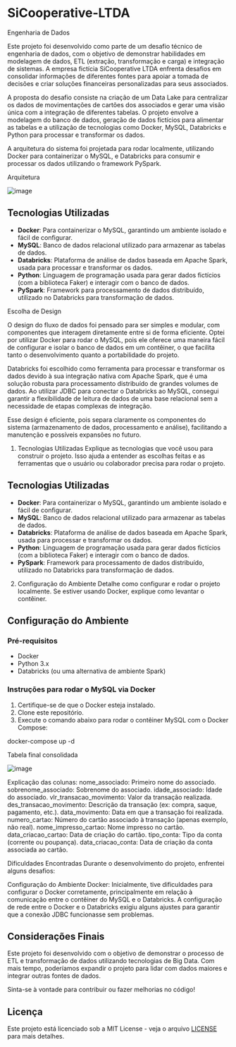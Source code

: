 # SiCooperative-LTDA
Engenharia de Dados

Este projeto foi desenvolvido como parte de um desafio técnico de engenharia de dados, com o objetivo de demonstrar habilidades em modelagem de dados, ETL (extração, transformação e carga) e integração de sistemas. A empresa fictícia SiCooperative LTDA enfrenta desafios em consolidar informações de diferentes fontes para apoiar a tomada de decisões e criar soluções financeiras personalizadas para seus associados.

A proposta do desafio consiste na criação de um Data Lake para centralizar os dados de movimentações de cartões dos associados e gerar uma visão única com a integração de diferentes tabelas. O projeto envolve a modelagem do banco de dados, geração de dados fictícios para alimentar as tabelas e a utilização de tecnologias como Docker, MySQL, Databricks e Python para processar e transformar os dados.

A arquitetura do sistema foi projetada para rodar localmente, utilizando Docker para containerizar o MySQL, e Databricks para consumir e processar os dados utilizando o framework PySpark.


Arquitetura

![image](https://github.com/user-attachments/assets/2e56c15a-82ef-460d-bc0a-f4a5359d158e)




## Tecnologias Utilizadas

- **Docker**: Para containerizar o MySQL, garantindo um ambiente isolado e fácil de configurar.
- **MySQL**: Banco de dados relacional utilizado para armazenar as tabelas de dados.
- **Databricks**: Plataforma de análise de dados baseada em Apache Spark, usada para processar e transformar os dados.
- **Python**: Linguagem de programação usada para gerar dados fictícios (com a biblioteca Faker) e interagir com o banco de dados.
- **PySpark**: Framework para processamento de dados distribuído, utilizado no Databricks para transformação de dados.


Escolha de Design

O design do fluxo de dados foi pensado para ser simples e modular, com componentes que interagem diretamente entre si de forma eficiente. Optei por utilizar Docker para rodar o MySQL, pois ele oferece uma maneira fácil de configurar e isolar o banco de dados em um contêiner, o que facilita tanto o desenvolvimento quanto a portabilidade do projeto.

Databricks foi escolhido como ferramenta para processar e transformar os dados devido à sua integração nativa com Apache Spark, que é uma solução robusta para processamento distribuído de grandes volumes de dados. Ao utilizar JDBC para conectar o Databricks ao MySQL, consegui garantir a flexibilidade de leitura de dados de uma base relacional sem a necessidade de etapas complexas de integração.

Esse design é eficiente, pois separa claramente os componentes do sistema (armazenamento de dados, processamento e análise), facilitando a manutenção e possíveis expansões no futuro.


1. Tecnologias Utilizadas
Explique as tecnologias que você usou para construir o projeto. Isso ajuda a entender as escolhas feitas e as ferramentas que o usuário ou colaborador precisa para rodar o projeto.

## Tecnologias Utilizadas

- **Docker**: Para containerizar o MySQL, garantindo um ambiente isolado e fácil de configurar.
- **MySQL**: Banco de dados relacional utilizado para armazenar as tabelas de dados.
- **Databricks**: Plataforma de análise de dados baseada em Apache Spark, usada para processar e transformar os dados.
- **Python**: Linguagem de programação usada para gerar dados fictícios (com a biblioteca Faker) e interagir com o banco de dados.
- **PySpark**: Framework para processamento de dados distribuído, utilizado no Databricks para transformação de dados.

2. Configuração do Ambiente
Detalhe como configurar e rodar o projeto localmente. Se estiver usando Docker, explique como levantar o contêiner.


## Configuração do Ambiente

### Pré-requisitos
- Docker
- Python 3.x
- Databricks (ou uma alternativa de ambiente Spark)

### Instruções para rodar o MySQL via Docker
1. Certifique-se de que o Docker esteja instalado.
2. Clone este repositório.
3. Execute o comando abaixo para rodar o contêiner MySQL com o Docker Compose:


docker-compose up -d


Tabela final consolidada

 ![image](https://github.com/user-attachments/assets/80f6aad2-5c18-495c-8666-79adadc08c15)

 
Explicação das colunas:
nome_associado: Primeiro nome do associado.
sobrenome_associado: Sobrenome do associado.
idade_associado: Idade do associado.
vlr_transacao_movimento: Valor da transação realizada.
des_transacao_movimento: Descrição da transação (ex: compra, saque, pagamento, etc.).
data_movimento: Data em que a transação foi realizada.
numero_cartao: Número do cartão associado à transação (apenas exemplo, não real).
nome_impresso_cartao: Nome impresso no cartão.
data_criacao_cartao: Data de criação do cartão.
tipo_conta: Tipo da conta (corrente ou poupança).
data_criacao_conta: Data de criação da conta associada ao cartão.


Dificuldades Encontradas
Durante o desenvolvimento do projeto, enfrentei alguns desafios:

Configuração do Ambiente Docker: Inicialmente, tive dificuldades para configurar o Docker corretamente, principalmente em relação à comunicação entre o contêiner do MySQL e o Databricks. A configuração de rede entre o Docker e o Databricks exigiu alguns ajustes para garantir que a conexão JDBC funcionasse sem problemas.

## Considerações Finais

Este projeto foi desenvolvido com o objetivo de demonstrar o processo de ETL e transformação de dados utilizando tecnologias de Big Data. Com mais tempo, poderíamos expandir o projeto para lidar com dados maiores e integrar outras fontes de dados. 

Sinta-se à vontade para contribuir ou fazer melhorias no código!


## Licença

Este projeto está licenciado sob a MIT License - veja o arquivo [LICENSE](LICENSE) para mais detalhes.
